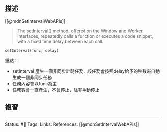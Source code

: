
## 描述

[[@mdnSetIntervalWebAPIs]]
> The setInterval() method, offered on the Window and Worker interfaces, repeatedly calls a function or executes a code snippet, with a fixed time delay between each call. 

```
setInterval(func, delay)
```

重點：
- setInterval 產生一個非同步計時任務，該任務會按照delay給予的秒數來自動生成一個非同步任務
- 任務內容會以func為主
- 任務數會一直產生，不會停止，除非手動停止

## 複習

---
Status: #🌱 
Tags:
Links:
References:
[[@mdnSetIntervalWebAPIs]]





